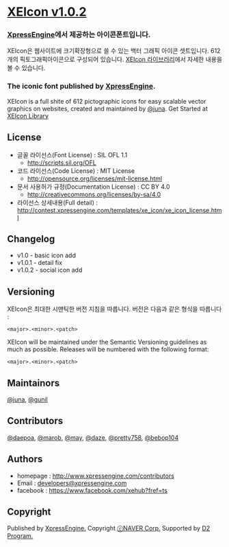 # [XEIcon v1.0.2](http://contest.xpressengine.com/templates/xe_icon/index.html)

### [XpressEngine](https://www.xpressengine.com)에서 제공하는 아이콘폰트입니다. 
XEIcon은 웹사이트에 크기확장형으로 쓸 수 있는 백터 그래픽 아이콘 셋트입니다.
612개의 픽토그래픽아이콘으로 구성되어 있습니다. 
[XEIcon 라이브러리](http://contest.xpressengine.com/templates/xe_icon/index.html)에서 자세한 내용을 볼 수 있습니다.

### The iconic font published by [XpressEngine](https://www.xpressengine.com).
XEIcon is a full shite of 612 pictographic icons for easy scalable vector graphics on websites, created and maintained by [@juna](https://www.facebook.com/juna.junhalee). 
Get Started at [XEIcon Library](http://contest.xpressengine.com/templates/xe_icon/index.html)


## License
- 글꼴 라이선스(Font License) : SIL OFL 1.1
	- http://scripts.sil.org/OFL
- 코드 라이선스(Code License) : MIT License
	- http://opensource.org/licenses/mit-license.html
- 문서 사용허가 규정(Documentation License) : CC BY 4.0
	- http://creativecommons.org/licenses/by-sa/4.0
- 라이선스 상세내용(Full detail) : http://contest.xpressengine.com/templates/xe_icon/xe_icon_license.html


## Changelog 
- v1.0 - basic icon add 
- v1.0.1 - detail fix
- v1.0.2 - social icon add 


## Versioning 
XEIcon은 최대한 시맨틱한 버전 지침을 따릅니다. 버전은 다음과 같은 형식을 따릅니다 : 

`<major>.<minor>.<patch>`

XEIcon will be maintained under the Semantic Versioning guidelines as much as possible. Releases will be numbered with the following format:

`<major>.<minor>.<patch>`


## Maintainors
[@juna](https://www.facebook.com/juna.junhalee), [@gunil](http://github.com/gunil)


## Contributors
[@daepoa](https://www.facebook.com/daepoa), [@marob](http://www.facebook.com/marob.99), [@may](https://www.facebook.com/rabbitgirl80), [@daze](http://www.facebook.com/daze325.), [@pretty758](https://www.facebook.com/haneul.kim.79656), [@bebop104](https://www.facebook.com/jihyeok.lee.3)


## Authors
- homepage : http://www.xpressengine.com/contributors
- Email : developers@xpressengine.com
- facebook : https://www.facebook.com/xehub?fref=ts


## Copyright
Published by [XpressEngine.](https://www.xpressengine.com/)
Copyright [ⓒNAVER Corp.](http://www.navercorp.com/ko/index.nhn) Supported by [D2 Program.](http://developer.naver.com/wiki/pages/techSupport)
